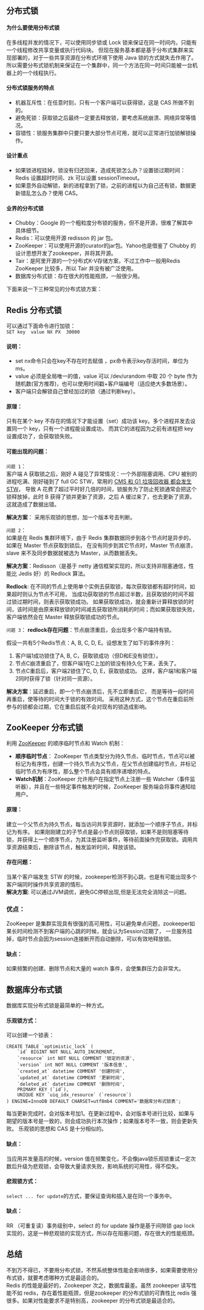 ## 分布式锁

#### 为什么要使用分布式锁
在多线程并发的情况下，可以使用同步锁或 Lock 锁来保证在同一时间内，只能有一个线程修改共享变量或执行代码块。
但现在服务基本都是基于分布式集群来实现部署的，对于一些共享资源在分布式环境下使用 Java 锁的方式就失去作用了。
所以需要分布式锁机制来保证在一个集群中，同一个方法在同一时间只能被一台机器上的一个线程执行。
#### 分布式锁服务的特点
* 机器互斥性：在任意时刻，只有一个客户端可以获得锁，这是 CAS 所做不到的。
* 避免死锁：获取锁之后最终一定要去释放锁，要考虑系统崩溃、网络异常等情况。
* 容错性：锁服务集群中只要只要大部分节点可用，就可以正常进行加锁解锁操作。
#### 设计重点
* 如果锁进程挂掉，锁没有归还回来，造成死锁怎么办？设置锁过期时间： Redis 设置超时时间、zk 可以设置 sessionTimeout。
* 如果意外自动解锁，新的进程拿到了锁，之前的进程以为自己还有锁，数据更新错乱怎么办？使用 CAS。
#### 业界的分布式锁
* Chubby：Google 的一个粗粒度分布锁的服务，但不是开源，很难了解其中具体细节。
* Redis：可以使用开源 redisson 的 jar 包。
* ZooKeeper：可以使用开源的curator的jar包。Yahoo也是借鉴了 Chubby 的设计思想开发了zookeeper，并将其开源。
* Tair：是阿里开源的一个分布式K-V存储方案，不过工作中一般用Redis ZooKeeper 比较多，所以 Tair 并没有被广泛使用。
* 数据库分布式锁：存在很大的性能瓶颈，一般很少用。  

下面来说一下三种常见的分布式锁方案：
## Redis 分布式锁
可以通过下面命令进行加锁：   
`SET key  value NX PX  30000`  
#### 说明：
* set nx命令只会在key不存在时去赋值 ，px命令表示key存活时间，单位为 ms。
* value 必须是全局唯一的值，value 可以 /dev/urandom 中取 20 个 byte 作为随机数(官方推荐)，也可以使用时间戳+客户端编号（适应绝大多数场景）。
* 客户端只会解锁自己曾经加过的锁（通过判断key）。
#### 原理：
只有在某个 key 不存在的情况下才能设置（set）成功该 key。多个进程并发去设置同一个 key，只有一个进程能设置成功，
而其它的进程因为之前有进程把 key 设置成功了，会获取锁失败。
#### 可能出现的问题：
`问题 1`：  
客户端 A 获取锁之后，刚好 A 碰见了异常情况：一个外部阻塞调用、CPU 被别的进程吃满、刚好碰到了 full GC STW，常用的 
[ CMS 和 G1 垃圾回收器 都会发生 STW](https://github.com/islongfei/Blog/blob/master/java-basics/CMS%20%E5%92%8C%20G1%20%E7%9A%84%E5%8C%BA%E5%88%AB.md)，
导致 A 花费了超过平时好几倍的时间，锁服务为了防止死锁通常会把这个锁释放掉，此时 B 获得了锁并更新了资源，之后 A 缓过来了，也去更新了资源，这就造成了数据出错。

 **解决方案**： 采用乐观锁的思想，加一个版本号去判断。  
 
 `问题 2`：  
如果是在 Redis 集群环境下，由于 Redis 集群数据同步到各个节点时是异步的，如果在 Master 节点获取到锁后，
在没有同步到其它节点时，Master 节点崩溃，slave 来不及同步数据就被选为 Master，从而数据丢失。  

**解决方案**：Redisson（是基于 netty 通信框架实现的，所以支持非阻塞通信，性能比 Jedis 好）的 Redlock 算法。 

**Redlock**: 在不同的节点上使用单个实例去获取锁，每次获取锁都有超时时间，如果超时则认为节点不可用，
当成功获取锁的节点超过半数，且获取锁的时间不超过锁过期时间，则表示获取锁成功。
如果获取锁成功，就会重新计算释放锁的时间，该时间是由原来释放锁的时间减去获取锁所消耗的时间；而如果获取锁失败，客户端依然会在 Master 释放获取锁成功的节点。  

`问题 3`：
**redlock存在问题**：节点崩溃重启，会出现多个客户端持有锁。  

假设一共有5个Redis节点：A, B, C, D, E。设想发生了如下的事件序列：
1. 客户端1成功锁住了A, B, C，获取锁成功（但D和E没有锁住）。
2. 节点C崩溃重启了，但客户端1在C上加的锁没有持久化下来，丢失了。
3. 节点C重启后，客户端2锁住了C, D, E，获取锁成功。
这样，客户端1和客户端2同时获得了锁（针对同一资源）。  

**解决方案**：延迟重启，即一个节点崩溃后，先不立即重启它，
而是等待一段时间再重启，使等待的时间大于锁的有效时间。
采用这种方式，这个节点在重启前所参与的锁都会过期，它在重启后就不会对现有的锁造成影响。
## ZooKeeper 分布式锁
利用 [ZooKeeper](https://github.com/islongfei/Blog/blob/master/java-frames/ZooKeeper.md) 的顺序临时节点和 Watch 机制：
* **顺序临时节点**： ZooKeeper 节点类型分为持久节点、临时节点，节点可以被标记为有序性，创建一个持久节点为父节点，在父节点创建临时节点，并标记临时节点为有序性，那么整个节点会具有顺序递增的特点。  
* **Watch机制**：ZooKeeper 允许用户在指定节点上注册一些 Watcher（事件监听器），并且在一些特定事件触发的时候，ZooKeeper 服务端会将事件通知给用户。
#### 原理：
建立一个父节点为持久节点，每当访问共享资源时，就添加一个顺序子节点，并标记为有序。
如果刚刚建立的子节点是最小节点则获取锁，如果不是则阻塞等待锁，并获得上一个顺序节点，为其注册监听事件，等待前面操作完获取锁。调用共享资源结束后，删除该节点，触发监听时间，释放该锁。
#### 存在问题：
当某个客户端发生 STW 的时候，zookeeper检测不到心跳，也是有可能出现多个客户端同时操作共享资源的情形。  
**解决方案**: 可以通过JVM调优，避免GC停顿出现,但是无法完全消除这一问题。
### 优点：
ZooKeeper 是集群实现具有很强的高可用性，可以避免单点问题，zookeeper如果长时间检测不到客户端的心跳的时候，就会认为Session过期了，
一旦服务挂掉，临时节点会因为session连接断开而自动删除，可以有效地释放锁。
#### 缺点：
如果频繁的创建、删除节点和大量的 watch 事件，会使集群压力会非常大。

## 数据库分布式锁
数据库实现分布式锁是最简单的一种方式。
#### 乐观锁方式：
可以创建一个锁表：
```Mysql
CREATE TABLE `optimistic_lock` (
	`id` BIGINT NOT NULL AUTO_INCREMENT,
	`resource` int NOT NULL COMMENT '锁定的资源',
	`version` int NOT NULL COMMENT '版本信息',
	`created_at` datetime COMMENT '创建时间',
	`updated_at` datetime COMMENT '更新时间',
	`deleted_at` datetime COMMENT '删除时间', 
	PRIMARY KEY (`id`),
	UNIQUE KEY `uiq_idx_resource` (`resource`) 
) ENGINE=InnoDB DEFAULT CHARSET=utf8mb4 COMMENT='数据库分布式锁表';
```
每当更新完成时，会对版本号加1。在更新过程中，会对版本号进行比较，如果与期望的版本号是一致的，则会成功执行本次操作；如果版本号不一致，则会更新失败。
乐观锁的思想和 CAS 是十分相似的。
#### 缺点：
当应用并发量高的时候，version 值在频繁变化，不会像java锁乐观锁重试一定次数后升级为悲观锁，会导致大量请求失败，影响系统的可用性，得不偿失。

#### 悲观锁方式：
`select ... for update`的方式，要保证查询和插入是在同一个事务中。
#### 缺点：
 RR （可重复读）事务级别中，select 的 for update 操作是基于间隙锁 gap lock 实现的，这是一种悲观锁的实现方式，所以存在阻塞问题，存在很大的性能瓶颈。
 
## 总结
不到万不得已，不要用分布式锁，不然系统整体性能会影响很多，如果需要使用分布式锁，就要考虑哪种方式是最适合的。   
Redis 的性能是最好的，Zookeeper 次之，数据库最差。虽然 zookeeper 读写性能不如 redis，存在着性能瓶颈，但是zookeeper 的分布式锁的可靠性比 redis 强很多。如果对性能要求不是特别高，zookeeper 的分布式锁是最适合的。


